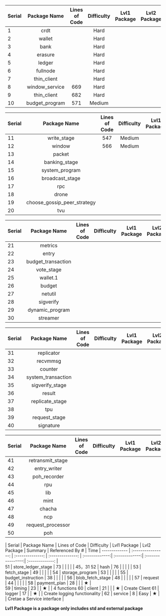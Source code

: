 | Serial           | Package Name  | Lines of Code  |   Difficulty     | Lvl1 Package  | Lvl2 Package  | Issues |
| ------------- | :----------------: | :--------------: | :-------------: | :-------------:| :-------------:|   :-------------:| 
| 1 | crdt |  | Hard | |
| 2 | wallet |  | Hard | |
| 3 | bank |  | Hard | |
| 4 | erasure |  | Hard | |
| 5 | ledger |  | Hard | |
| 6 | fullnode |  | Hard | |
| 7 | thin_client |  | Hard | |
| 8 | window_service | 669 | Hard | |
| 9 | thin_client | 682 | Hard | |
| 10 | budget_program | 571 | Medium | |

| Serial           | Package Name  | Lines of Code  |   Difficulty     | Lvl1 Package  | Lvl2 Package  | Issues |
| ------------- | :----------------: | :--------------: | :-------------: | :-------------:| :-------------:|   :-------------:| 
| 11 | write_stage | 547 | Medium | |
| 12 | window | 566 | Medium | |
13 | packet
14 | banking_stage
15 | system_program
16 | broadcast_stage
17 | rpc
18 | drone
19 | choose_gossip_peer_strategy
20 | tvu

| Serial           | Package Name  | Lines of Code  |   Difficulty     | Lvl1 Package  | Lvl2 Package  | Issues |
| ------------- | :----------------: | :--------------: | :-------------: | :-------------:| :-------------:|   :-------------:| 
21 | metrics
22 | entry
23 | budget_transaction
24 | vote_stage
25 | wallet.1
26 | budget
27 | netutil
28 | sigverify
29 | dynamic_program
30 | streamer

| Serial           | Package Name  | Lines of Code  |   Difficulty     | Lvl1 Package  | Lvl2 Package  | Issues |
| ------------- | :----------------: | :--------------: | :-------------: | :-------------:| :-------------:|   :-------------:| 
31 | replicator
32 | recvmmsg
33 | counter
34 | system_transaction
35 | sigverify_stage
36 | result
37 | replicate_stage
38 | tpu
39 | request_stage
40 | signature



| Serial           | Package Name  | Lines of Code  |   Difficulty     | Lvl1 Package  | Lvl2 Package  | Issues |
| ------------- | :----------------: | :--------------: | :-------------: | :-------------:| :-------------:|   :-------------:| 
41 | retransmit_stage
42 | entry_writer
43 | poh_recorder
44 | rpu
45 | lib
46 | mint
47 | chacha
48 | ncp
49 | request_processor
50 | poh

| Serial        | Package Name       | Lines of Code    |   Difficulty     | Lvl1 Package   | Lvl2 Package   | Summary           | Referenced By # | Time
| ------------- | :----------------: | :--------------: | :--------------: | :-------------:| :-------------:| :----------------:| :-------------: |                
51              | store_ledger_stage | 73               |                  |                |                |                   | 45，31 
52              | hash               | 76               |                  |                |                |                   |
53              | fetch_stage        | 49               |                  |                |                |                   |
54              | storage_program    | 53               |                  |                |                |                   |
55              | budget_instruction | 38               |                  |                |                |                   | 
56              | blob_fetch_stage   | 48               |                  |                |                |                   |
57              | request            | 44               |                  |                |                |                   |
58              | payment_plan       | 28               |                  |                | ★              |                  
59              | timing             | 23               |                  | ★              |                | 4 functions 
60              | client             | 21               |                  |                | ★              | Create Client 
61              | logger             | 17               |                  | ★              |                | Create logging functionality    |
62              | service            | 8                | Easy             | ★              |                | Cretae a Service interface                 | 










**Lvl1 Package is a package only includes std and external package**